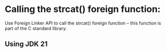 # Calling the strcat() foreign function:

Use Foreign Linker API to call the strcat() foreign function – this function is part of the C standard library.

## Using JDK 21